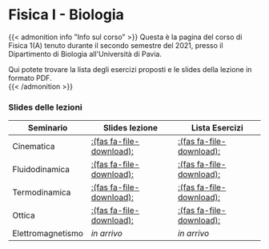 # Fisica I - Biologia



{{< admonition info "Info sul corso" >}}
Questa è la pagina del corso di Fisica 1(A) tenuto durante il secondo semestre del 2021, presso il Dipartimento di Biologia all'Università di Pavia.    

Qui potete trovare la lista degli esercizi proposti e le slides della lezione in formato PDF.  
{{< /admonition >}}


### Slides delle lezioni

|Seminario |Slides lezione  | Lista Esercizi |
---        | --- | ---
|Cinematica|[:(fas fa-file-download):](/documents/phys-bio-21/SeminarioCinematica.pdf)|[:(fas fa-file-download):](/documents/phys-bio-21/es_sem1.pdf)|
|Fluidodinamica|[:(fas fa-file-download):](/documents/phys-bio-21/SeminarioFluidodinamica.pdf)|[:(fas fa-file-download):](/documents/phys-bio-21/es_sem2.pdf)|
|Termodinamica|[:(fas fa-file-download):](/documents/phys-bio-21/SeminarioTermodinamica.pdf)|[:(fas fa-file-download):](/documents/phys-bio-21/es_sem3.pdf)|
|Ottica| [:(fas fa-file-download):](/documents/phys-bio-21/SeminarioOttica.pdf) | [:(fas fa-file-download):](/documents/phys-bio-21/es_sem4.pdf) |
|Elettromagnetismo| _in arrivo_ | _in arrivo_ |

